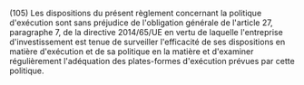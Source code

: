 (105) Les dispositions du présent règlement concernant la politique d'exécution sont sans préjudice de l'obligation générale de l'article 27, paragraphe 7, de la directive 2014/65/UE en vertu de laquelle l'entreprise d'investissement est tenue de surveiller l'efficacité de ses dispositions en matière d'exécution et de sa politique en la matière et d'examiner régulièrement l'adéquation des plates-formes d'exécution prévues par cette politique.
